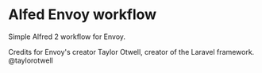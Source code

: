 Alfed Envoy workflow
==============

Simple Alfred 2 workflow for Envoy.

Credits for Envoy's creator Taylor Otwell, creator of the Laravel framework. @taylorotwell